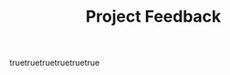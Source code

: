 ---
name: Student-Project-Feedback
about: Report issues or give feedback on a student project in this repository.
title: Project Feedback
labels: ["feedback", "student-project"]
assignees: Emilio-Vasquez

body:
  - type: markdown
    attributes:
      value: |
        ## Thank you for helping improve our student project archive!
        Please fill in the details below. This will help us keep the repository high-quality and consistent.

  - type: input
    id: semester
    attributes:
      label: Semester
      description: Which semester is this project from? (e.g., Spring2025)
      placeholder: e.g., Spring2025
    validations:
      required: true

  - type: input
    id: group
    attributes:
      label: Group or Student Name
      description: Name of the group or student this feedback is about.
      placeholder: e.g., Group 3 - Camila Escobar
    validations:
      required: true

  - type: input
    id: project
    attributes:
      label: Project Folder Name
      description: Provide the folder or project name you are reporting about.
      placeholder: e.g., CST-Project
    validations:
      required: true

  - type: textarea
    id: feedback
    attributes:
      label: Feedback or Issue
      description: Describe the problem, suggestion, or improvement in detail.
      placeholder: Describe the issue here...
    validations:
      required: true

  - type: dropdown
    id: urgency
    attributes:
      label: Urgency
      description: How urgent is this feedback?
      options:
        - Low
        - Medium
        - High
    validations:
      required: false

---